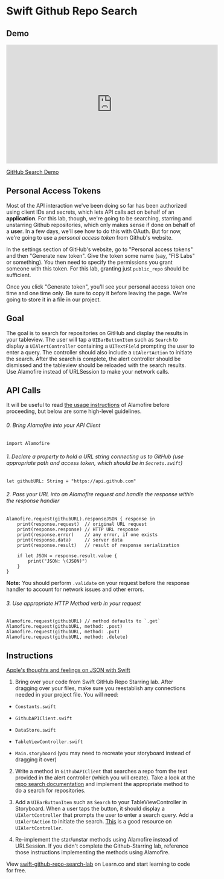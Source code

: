 # Swift Github Repo Search

## Demo

<iframe width="560" height="315" src="https://www.youtube.com/embed/08vCCBNpQi0?rel=0&modestbranding=1" frameborder="0" allowfullscreen></iframe><p><a href="https://www.youtube.com/watch?v=08vCCBNpQi0">GitHub Search Demo</a></p>

## Personal Access Tokens

Most of the API interaction we've been doing so far has been authorized using client IDs and secrets, which lets API calls act on behalf of an **application**. For this lab, though, we're going to be searching, starring and unstarring Github repositories, which only makes sense if done on behalf of a **user**. In a few days, we'll see how to do this with OAuth. But for now, we're going to use a ​*personal access token*​ from Github's website.

In the settings section of GitHub's website, go to "Personal access tokens" and then "Generate new token". Give the token some name (say, "FIS Labs" or something). You then need to specify the permissions you grant someone with this token. For this lab, granting just `public_repo` should be sufficient.

Once you click "Generate token", you'll see your personal access token one time and one time only. Be sure to copy it before leaving the page. We're going to store it in a file in our project.

## Goal

The goal is to search for repositories on GitHub and display the results in your tableview. The user will tap a `UIBarButtonItem` such as `Search` to display a `UIAlertController` containing a `UITextField` prompting the user to enter a query. The controller should also include a `UIAlertAction` to initiate the search. After the search is complete, the alert controller should be dismissed and the tableview should be reloaded with the search results. Use Alamofire instead of URLSession to make your network calls.

## API Calls

It will be useful to read [the usage instructions](https://github.com/Alamofire/Alamofire#usage) of Alamofire before proceeding, but below are some high-level guidelines.

###### 0. Bring Alamofire into your API Client
```
import Alamofire
```

###### 1. Declare a property to hold a URL string connecting us to GitHub (use appropriate path and access token, which should be in `Secrets.swift`)
```
let githubURL: String = "https://api.github.com"
```

###### 2. Pass your URL into an Alamofire request and handle the response within the response handler
```
Alamofire.request(githubURL).responseJSON { response in
    print(response.request)  // original URL request
    print(response.response) // HTTP URL response
    print(response.error)    // any error, if one exists
    print(response.data)     // server data
    print(response.result)   // result of response serialization

    if let JSON = response.result.value {
        print("JSON: \(JSON)")
    }
}
```
**Note:** You should perform `.validate` on your request before the response handler to account for network issues and other errors.

###### 3. Use appropriate HTTP Method verb in your request
```
Alamofire.request(githubURL) // method defaults to `.get`
Alamofire.request(githubURL, method: .post)
Alamofire.request(githubURL, method: .put)
Alamofire.request(githubURL, method: .delete)
```

## Instructions

[Apple's thoughts and feelings on JSON with Swift](https://developer.apple.com/swift/blog/?id=37)

1. Bring over your code from Swift GitHub Repo Starring lab. After dragging over your files, make sure you reestablish any connections needed in your project file. You will need:

  * `Constants.swift`

  * `GithubAPIClient.swift`

  * `DataStore.swift`

  * `TableViewController.swift`

  * `Main.storyboard` (you may need to recreate your storyboard instead of dragging it over)

2. Write a method in `GithubAPIClient` that searches a repo from the text provided in the alert controller (which you will create). Take a look at the [repo search documentation](https://developer.github.com/v3/search/#search-repositories) and implement the appropriate method to do a search for repositories.

3. Add a `UIBarButtonItem` such as `Search` to your TableViewController in Storyboard. When a user taps the button, it should display a `UIAlertController` that prompts the user to enter a search query. Add a `UIAlertAction` to initiate the search. [This](https://www.hackingwithswift.com/read/5/3/pick-a-word-any-word-uialertcontroller) is a good resource on `UIAlertController`.

4. Re-implement the star/unstar methods using Alamofire instead of URLSession. If you didn't complete the Github-Starring lab, reference those instructions implementing the methods using Alamofire.

<p data-visibility='hidden'>View <a href='https://learn.co/lessons/swift-github-repo-search-lab' title='swift-github-repo-search-lab'>swift-github-repo-search-lab</a> on Learn.co and start learning to code for free.</p>

